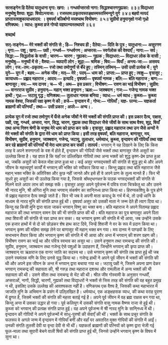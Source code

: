 **सत्सङ्गेन हि दैतेया यातुधाना मृगा: खगा: ।** **गन्धर्वाप्सरसो नागा: सिद्धाश्चारणगुह्यका: ॥ ३॥** **विद्याधरा मनुष्येषु वैश्या: शूद्रा: षियोऽन्त्यजा: ।** **रजस्तम:प्रकृतयस्तङ्क्षस्मस्तस्मिन्युगे युगे ॥ ४॥** **बहवो मत्पदं प्राप्तास्त्वाष्ट्रकायाधवादय: ।** **वृषपर्वा बलिर्बाणो मयश्चाथ विभीषण: ॥ ५॥** **सुग्रीवो हनुमानृक्षो गजो गृध्रो वणिक्पथ: ।** **व्याध: कुब्जा व्रजे गोप्यो यज्ञपत्न्यस्तथापरे ॥ ६॥** 

**शब्दार्थ** 

**सत्-सङ्गेन—** **मेरे भक्तों की संगति से** **; हि—** **निश्चय ही** **; दैतेया:—** **दिति के पुत्र** **; यातुधाना:—** **असुरगण** **; मृगा:—** **पशु** **; खगा:—** **पक्षी** **; गन्धर्व—** **गन्धर्वगण** **; अप्सरस:—** **स्वर्गलोक की वेश्याएँ** **; नागा:—** **सर्प** **; सिद्धा:—** **सिद्धलोक के वासी** **; चारण—** **चारण** **;** **गुह्यका:—** **गुह्यक** **; विद्याधरा:—** **विद्याधर लोक के वासी** **; मनुष्येषु—** **मनुष्यों में से** **; वैश्या:—** **व्यापारी लोग** **; शूद्रा:—** **श्रमिक** **;** **षिय:—** **षियाँ** **; अन्त्य-जा:—** **असवय लोग** **; रज:-तम:-प्रकृतय:—** **रजो तथा तमोगुणों से बँधे हुए** **; तस्मिन् तस्मिन्—** **उसी उसी** **प्रत्येक में** **; युगे युगे—** **युग में** **; बहव:—** **अनेक जीव** **; मत्—** **मेरे** **; पदम्—** **धाम को** **; प्राप्ता:—** **प्राप्त हुए** **; त्वाष्ट्र—** **वृत्रासुर** **;** **कायाधव—** **प्रह्लाद महाराज** **; आदय:—** **इत्यादि** **; वृषपर्वा—** **वृषपर्वा नामक** **; बलि:—** **बलि महाराज** **; बाण:—** **बाणासुर** **; मय:—** **मय दानव** **; च—** **भी** **; अथ—** **इस प्रकार** **; विभीषण:—** **रावण का भाई विभीषण** **; सुग्रीव:—** **वानरराज सुग्रीव** **; हनुमान्—** **महान्** **भक्त हनुमान** **; ऋक्ष:—** **जाश्बवान** **; गज:—** **गजेन्द्र नामक भक्त हाथी** **; गृध्र:—** **जटायु गृद्ध** **; वणिक्पथ:—** **तुलाधार नामक बनिया** **;** **व्याध:—** **धर्म व्याध** **; कुब्जा—** **कुब्जा नामक वेश्या, जिसकी रक्षा कृष्ण ने की** **; व्रजे—** **वृन्दावन में** **; गोप्य:—** **गोपियाँ** **; यज्ञ-** **पत्न्य:—** **यज्ञकर्ता ब्राह्मणों की पत्नियाँ** **; तथा—** **उसी प्रकार** **; अपरे—** **अन्य।** **.** 

**प्रत्येक युग में रजो तथा तमोगुण में फँसे अनेक जीवों ने मेरे भक्तों की संगति प्राप्त की। इस** **प्रकार दैत्य, राक्षस, पक्षी, पशु, गन्धर्व, अप्सरा, नाग, सिद्ध, चारण, गुह्यक तथा विद्याधर जैसे** **जीवों के साथ साथ वैश्य, शूद्र, षियाँ तथा अन्य निश्न श्रेणी के मनुष्य मेरे धाम को प्राप्त कर** **सके। वृत्रासुर, प्रह्लाद महाराज तथा उन जैसे अन्यों ने मेरे भक्तों की संगति के द्वारा मेरे धाम को** **प्राप्त किया। इसी तरह वृषपर्वा, बलि महाराज, बाणासुर, मय, विभीषण, सुग्रीव, हनुमान,** **जाश्बवान, गजेन्द्र, जटायु, तुलाधार, धर्मव्याध, कुब्जा, वृन्दावन की गोपियाँ तथा यज्ञ कर रहे** **ब्राह्मणों की पत्नियाँ भी मेरा धाम प्राप्त कर सकीं।** **तात्पर्य :** भगवान् ने यह दिखाने के लिए कि किस तरह वे अपने शरणागतों के वश में होते हैं, वृन्दावन की गोपियों जैसे भक्तों तथा बाणासुर जैसे असुरों का उल्लेख किया है। यह ज्ञात है कि यहाँ पर उल्लिखित गोपियों तथा अन्य भक्तों को शुद्ध कृष्ण-प्रेम प्राप्त हुआ था, जबकि असुरों को केवल मोक्ष प्राप्त हुआ था। कई असुर भगवद्भक्तों की संगति से शुद्ध हुए थे और अपने जीवन के महत्त्वपूर्ण कार्यों में भगवान् की भक्ति को स्वीकार किया था। किन्तु प्रह्लाद तथा बलि महाराज जैसे महान् भक्त भक्ति के अतिरिक्त और कुछ नहीं जानते और इसे ही वे अपने प्राण के तुल्य मानते हैं। फिर भी सुधरे हुए असुरों का भी उल्लेख किया गया है, जिससे *श्रीमद्भागवत* के पाठक भगवद्भक्तों की संगति से मिलने वाले अपार लाभ को समझ सकें। वृत्रासुर असुर अपने पूर्वजन्म में पवित्र राजा चित्रकेतु था और उसने श्री नारद मुनि, श्री अंगिरा मुनि तथा भगवान् संकर्षण का सानि्नध्य प्राप्त किया था। हिरण्यकशिपु के पुत्र होने से प्रह्लाद महाराज दैत्य समझे जाते हैं। फिर भी जब वे अपनी माता कयाधू के गर्भ में थे, तो उन्हें ध्वनि के माध्यम से नारद मुनि की संगति प्राप्त हुई थी। वृषपर्वा असुर को उसकी माता ने जन्म देते ही त्याग दिया था। किन्तु वह किसी मुनि द्वारा पाला जाकर भगवान् विष्णु का भक्त बना। बलि महाराज ने अपने पितामह प्रह्लाद महाराज की तथा भगवान् वामन देव की भी संगति प्राप्त की थी। बलि महाराज का पुत्र बाणासुर अपने पिता तथा शिवजी की संगति से रक्षा प्राप्त कर सका। वह भगवान् कृष्ण की संगति में भी आया, जब उन्होंने उसके एक हजार हाथों में से दो को छोड़कर शेष हाथ काट दिये, जिन्हें शिवजी ने वर के रूप में प्रदान किया था। भगवान् कृष्ण की महिमा समझ लेने पर बाणासुर भी महान् भक्त बन गया। मय दानव ने पाण्डवों के लिए सभाभवन तैयार किया और भगवान् कृष्ण की संगति में भी आया और अन्त में भगवान् की शरण ग्रहण की। विभीषण रावण का भाई था और पवित्र स्वभाव का असुर था। उसने हनुमान तथा रामचन्द्र की संगति की। सुग्रीव, हनुमान, जाश्बवान तथा गजेन्द्र ऐसे पशुओं के उदाहरण हैं, जिन्होंने भगवान् की कृपा प्राप्त की। जाश्बवान् या ऋक्षराज एक वानर जाति का सदस्य था। उसे भगवान् कृष्ण की संगति तब प्राप्त हुई थी जब उसने स्यमंतक मणि के लिए उनसे युद्ध किया था। गजेन्द्र हाथी ने अपने पूर्व जीवन में भक्तों की संगति की थी और अपने इस जीवन के अन्त में भगवान् द्वारा बचाया गया था। जटायु पक्षी ने, जिसने अपना प्राण देकर भगवान् रामचन्द्र की सहायता की, श्री गरुड़ तथा महाराज दशरथ और रामलीला में अन्य भक्तों की भी सहायता की थी। उसने सीता तथा रामचन्द्र से भेंट की थी। श्रील जीव गोस्वामी के अनुसार गन्धर्वों, अप्सराओं, नागों, सिद्धों, चारणों, गुह्यकों तथा विद्याधरों ने भक्तों से जिस तरह की संगति की वह बहुत प्रमुख न थी, इसलिए उसके उल्लेख की आवश्यकता नहीं है। वणिकपथ एक वैश्य है, जिसकी कथा महाभारत में जाजलि मुनि के अभिमान के प्रसंग में उलि्लखित है। धर्मव्याध, एक अङ्क्षहसक व्याध, की कथा वराह पुराण में वॢणत है, जिसमें भक्तों की संगति की महत्ता बताई गई है। अपने पूर्व जीवन में वह ब्रह्म राक्षस बन गया था, किन्तु अन्त में उसका उद्धार हो गया। पूर्व कलियुग में उसकी संगति वासु नामक वैष्णव राजा से हुई थी। कुब्जा को भगवान् की प्रत्यक्ष संगति प्राप्त हुई। वह अपने पूर्वजन्म में श्री नारद मुनि के सानि्नध्य में थी। वृन्दावन की गोपियों ने अपने पूर्वजन्मों में साधु-पुरुषों की सेवाएँ की थीं। भक्तों के साथ प्रचुर संगति के फलरूप वे अगले जन्म में वृन्दावन में गोपियाँ बनीं और वहाँ पर अवतरित मुक्त गोपियों की संगति में आईं। उनकी संगति तुलसी देवी या वृन्दा देवी से भी थीं। यज्ञकर्ता ब्राह्मणों की पत्नियों को कृष्ण द्वारा भेजी गई फूल-माला तथा सुपारी बेचने वाली षियों की संगति प्राप्त हुई थी, जिनसे उन्होंने भगवान् कृष्ण के विषय में सुना था।  